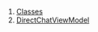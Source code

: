 1.  [Classes](view_model_after_auth_view_models_chat_view_models_direct_chat_view_model/#classes)
2.  [DirectChatViewModel](view_model_after_auth_view_models_chat_view_models_direct_chat_view_model/DirectChatViewModel-class.html)
